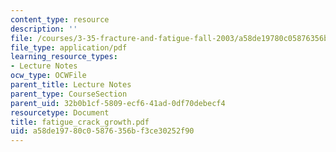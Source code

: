 ```yaml
---
content_type: resource
description: ''
file: /courses/3-35-fracture-and-fatigue-fall-2003/a58de19780c05876356bf3ce30252f90_fatigue_crack_growth.pdf
file_type: application/pdf
learning_resource_types:
- Lecture Notes
ocw_type: OCWFile
parent_title: Lecture Notes
parent_type: CourseSection
parent_uid: 32b0b1cf-5809-ecf6-41ad-0df70debecf4
resourcetype: Document
title: fatigue_crack_growth.pdf
uid: a58de197-80c0-5876-356b-f3ce30252f90
---
```

